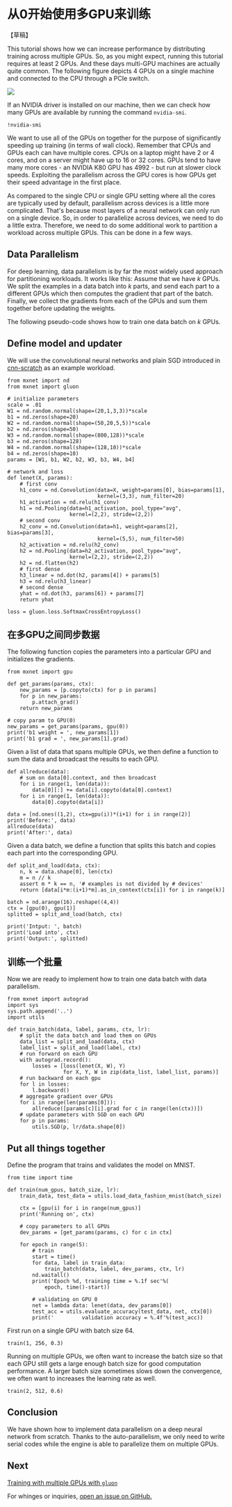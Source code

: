 # 从0开始使用多GPU来训练

【草稿】

This tutorial shows how we can increase performance by distributing training across multiple GPUs.
So, as you might expect, running this tutorial requires at least 2 GPUs.
And these days multi-GPU machines are actually quite common.
The following figure depicts 4 GPUs on a single machine and connected to the CPU through a PCIe switch.

![](../img/multi-gpu.svg)

If an NVIDIA driver is installed on our machine,
then we can check how many GPUs are available by running the command `nvidia-smi`.

```{.python .input  n=1}
!nvidia-smi
```

We want to use all of the GPUs on together for the purpose of significantly speeding up training (in terms of wall clock).
Remember that CPUs and GPUs each can have multiple cores.
CPUs on a laptop might have 2 or 4 cores, and on a server might have up to 16 or 32 cores.
GPUs tend to have many more cores - an NVIDIA K80 GPU has 4992 - but run at slower clock speeds.
Exploiting the parallelism across the GPU cores is how GPUs get their speed advantage in the first place.

As compared to the single CPU or single GPU setting where all the cores are typically used by default,
parallelism across devices is a little more complicated.
That's because most layers of a neural network can only run on a single device.
So, in order to parallelize across devices, we need to do a little extra.
Therefore, we need to do some additional work to partition a workload across multiple GPUs.
This can be done in a few ways.

## Data Parallelism

For deep learning, data parallelism is by far the most widely used approach for partitioning workloads.
It works like this: Assume that we have *k* GPUs. We split the examples in a data batch into *k* parts,
and send each part to a different GPUs which then computes the gradient that part of the batch.
Finally, we collect the gradients from each of the GPUs and sum them together before updating the weights.

The following pseudo-code shows how to train one data batch on *k* GPUs.


## Define model and updater

We will use the convolutional neural networks and plain SGD introduced in [cnn-scratch](../chapter_convolutional-neural-networks/cnn-scratch.md) as an example workload.

```{.python .input  n=2}
from mxnet import nd
from mxnet import gluon

# initialize parameters
scale = .01
W1 = nd.random.normal(shape=(20,1,3,3))*scale
b1 = nd.zeros(shape=20)
W2 = nd.random.normal(shape=(50,20,5,5))*scale
b2 = nd.zeros(shape=50)
W3 = nd.random.normal(shape=(800,128))*scale
b3 = nd.zeros(shape=128)
W4 = nd.random.normal(shape=(128,10))*scale
b4 = nd.zeros(shape=10)
params = [W1, b1, W2, b2, W3, b3, W4, b4]

# network and loss
def lenet(X, params):
    # first conv
    h1_conv = nd.Convolution(data=X, weight=params[0], bias=params[1],
                             kernel=(3,3), num_filter=20)
    h1_activation = nd.relu(h1_conv)
    h1 = nd.Pooling(data=h1_activation, pool_type="avg",
                    kernel=(2,2), stride=(2,2))
    # second conv
    h2_conv = nd.Convolution(data=h1, weight=params[2], bias=params[3],
                             kernel=(5,5), num_filter=50)
    h2_activation = nd.relu(h2_conv)
    h2 = nd.Pooling(data=h2_activation, pool_type="avg",
                    kernel=(2,2), stride=(2,2))
    h2 = nd.flatten(h2)
    # first dense
    h3_linear = nd.dot(h2, params[4]) + params[5]
    h3 = nd.relu(h3_linear)
    # second dense
    yhat = nd.dot(h3, params[6]) + params[7]
    return yhat

loss = gluon.loss.SoftmaxCrossEntropyLoss()
```

## 在多GPU之间同步数据

The following function copies the parameters into a particular GPU and initializes the gradients.

```{.python .input  n=3}
from mxnet import gpu

def get_params(params, ctx):
    new_params = [p.copyto(ctx) for p in params]
    for p in new_params:
        p.attach_grad()
    return new_params

# copy param to GPU(0)
new_params = get_params(params, gpu(0))
print('b1 weight = ', new_params[1])
print('b1 grad = ', new_params[1].grad)
```

Given a list of data that spans multiple GPUs, we then define a function to sum the data
and broadcast the results to each GPU.

```{.python .input  n=4}
def allreduce(data):
    # sum on data[0].context, and then broadcast
    for i in range(1, len(data)):
        data[0][:] += data[i].copyto(data[0].context)
    for i in range(1, len(data)):
        data[0].copyto(data[i])

data = [nd.ones((1,2), ctx=gpu(i))*(i+1) for i in range(2)]
print('Before:', data)
allreduce(data)
print('After:', data)
```

Given a data batch, we define a function that splits this batch and copies each part into the corresponding GPU.

```{.python .input  n=5}
def split_and_load(data, ctx):
    n, k = data.shape[0], len(ctx)
    m = n // k
    assert m * k == n, '# examples is not divided by # devices'
    return [data[i*m:(i+1)*m].as_in_context(ctx[i]) for i in range(k)]

batch = nd.arange(16).reshape((4,4))
ctx = [gpu(0), gpu(1)]
splitted = split_and_load(batch, ctx)

print('Intput: ', batch)
print('Load into', ctx)
print('Output:', splitted)
```

## 训练一个批量

Now we are ready to implement how to train one data batch with data parallelism.

```{.python .input  n=6}
from mxnet import autograd
import sys
sys.path.append('..')
import utils

def train_batch(data, label, params, ctx, lr):
    # split the data batch and load them on GPUs
    data_list = split_and_load(data, ctx)
    label_list = split_and_load(label, ctx)
    # run forward on each GPU
    with autograd.record():
        losses = [loss(lenet(X, W), Y)
                  for X, Y, W in zip(data_list, label_list, params)]
    # run backward on each gpu
    for l in losses:
        l.backward()
    # aggregate gradient over GPUs
    for i in range(len(params[0])):
        allreduce([params[c][i].grad for c in range(len(ctx))])
    # update parameters with SGD on each GPU
    for p in params:
        utils.SGD(p, lr/data.shape[0])
```

## Put all things together

Define the program that trains and validates the model on MNIST.

```{.python .input  n=7}
from time import time

def train(num_gpus, batch_size, lr):
    train_data, test_data = utils.load_data_fashion_mnist(batch_size)

    ctx = [gpu(i) for i in range(num_gpus)]
    print('Running on', ctx)

    # copy parameters to all GPUs
    dev_params = [get_params(params, c) for c in ctx]

    for epoch in range(5):
        # train
        start = time()
        for data, label in train_data:
            train_batch(data, label, dev_params, ctx, lr)
        nd.waitall()
        print('Epoch %d, training time = %.1f sec'%(
            epoch, time()-start))

        # validating on GPU 0
        net = lambda data: lenet(data, dev_params[0])
        test_acc = utils.evaluate_accuracy(test_data, net, ctx[0])
        print('         validation accuracy = %.4f'%(test_acc))
```

First run on a single GPU with batch size 64.

```{.python .input  n=8}
train(1, 256, 0.3)
```

Running on multiple GPUs, we often want to increase the batch size so that each GPU still gets a large enough batch size for good computation performance. A larger batch size sometimes slows down the convergence, we often want to increases the learning rate as well.

```{.python .input  n=9}
train(2, 512, 0.6)
```

## Conclusion

We have shown how to implement data parallelism on a deep neural network from scratch. Thanks to the auto-parallelism, we only need to write serial codes while the engine is able to parallelize them on multiple GPUs.

## Next
[Training with multiple GPUs with ``gluon``](../chapter07_distributed-learning/multiple-gpus-gluon.ipynb)

For whinges or inquiries, [open an issue on  GitHub.](https://github.com/zackchase/mxnet-the-straight-dope)
